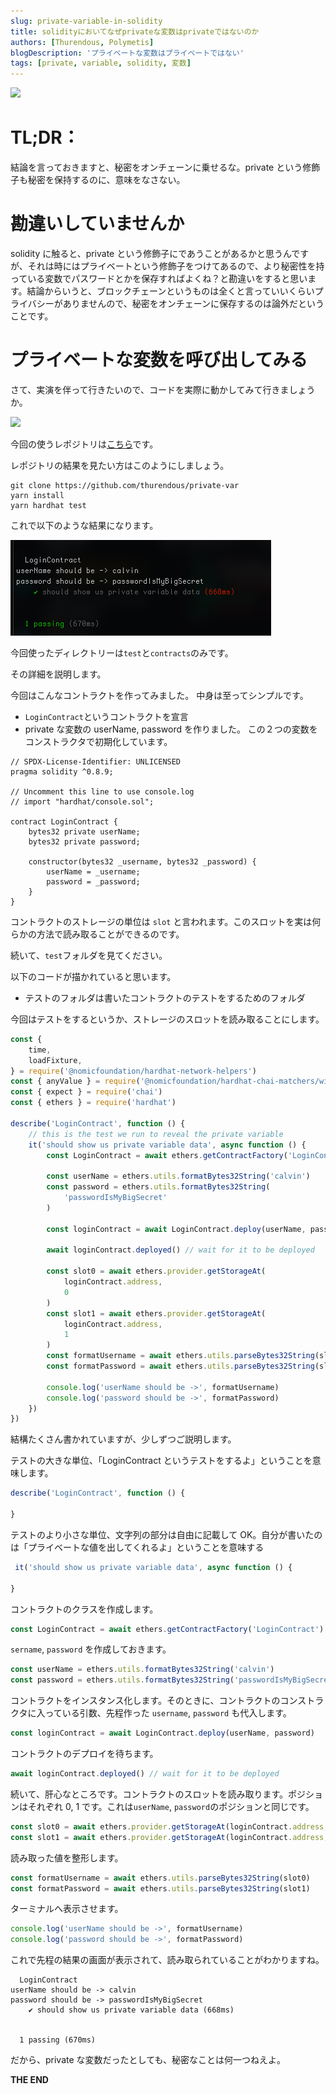 ```yaml
---
slug: private-variable-in-solidity
title: solidityにおいてなぜprivateな変数はprivateではないのか
authors: [Thurendous, Polymetis]
blogDescription: 'プライベートな変数はプライベートではない'
tags: [private, variable, solidity, 変数]
---
```


![](hffgf.gif)

# TL;DR：

結論を言っておきますと、秘密をオンチェーンに乗せるな。private という修飾子も秘密を保持するのに、意味をなさない。

# 勘違いしていませんか

solidity に触ると、private という修飾子にであうことがあるかと思うんですが、それは時にはプライベートという修飾子をつけてあるので、より秘密性を持っている変数でパスワードとかを保存すればよくね？と勘違いをすると思います。結論からいうと、ブロックチェーンというものは全くと言っていいくらいプライバシーがありませんので、秘密をオンチェーンに保存するのは論外だということです。

# プライベートな変数を呼び出してみる

さて、実演を伴って行きたいので、コードを実際に動かしてみて行きましょうか。

![](hackableson.gif)

今回の使うレポジトリは[こちら](https://github.com/thurendous/private-var)です。

レポジトリの結果を見たい方はこのようにしましょう。

```
git clone https://github.com/thurendous/private-var
yarn install
yarn hardhat test
```

これで以下のような結果になります。

![imageOfTerminalwithResult](./ScreenShot2022-12-2223.15.42.png)

今回使ったディレクトリーは`test`と`contracts`のみです。

その詳細を説明します。

今回はこんなコントラクトを作ってみました。
中身は至ってシンプルです。

-   `LoginContract`というコントラクトを宣言
-   private な変数の userName, password を作りました。
    この２つの変数をコンストラクタで初期化しています。

```sol
// SPDX-License-Identifier: UNLICENSED
pragma solidity ^0.8.9;

// Uncomment this line to use console.log
// import "hardhat/console.sol";

contract LoginContract {
    bytes32 private userName;
    bytes32 private password;

    constructor(bytes32 _username, bytes32 _password) {
        userName = _username;
        password = _password;
    }
}
```

コントラクトのストレージの単位は `slot` と言われます。このスロットを実は何らかの方法で読み取ることができるのです。

続いて、`test`フォルダを見てください。

以下のコードが描かれていると思います。

-   テストのフォルダは書いたコントラクトのテストをするためのフォルダ

今回はテストをするというか、ストレージのスロットを読み取ることにします。

```javascript
const {
    time,
    loadFixture,
} = require('@nomicfoundation/hardhat-network-helpers')
const { anyValue } = require('@nomicfoundation/hardhat-chai-matchers/withArgs')
const { expect } = require('chai')
const { ethers } = require('hardhat')

describe('LoginContract', function () {
    // this is the test we run to reveal the private variable
    it('should show us private variable data', async function () {
        const LoginContract = await ethers.getContractFactory('LoginContract')

        const userName = ethers.utils.formatBytes32String('calvin')
        const password = ethers.utils.formatBytes32String(
            'passwordIsMyBigSecret'
        )

        const loginContract = await LoginContract.deploy(userName, password)

        await loginContract.deployed() // wait for it to be deployed

        const slot0 = await ethers.provider.getStorageAt(
            loginContract.address,
            0
        )
        const slot1 = await ethers.provider.getStorageAt(
            loginContract.address,
            1
        )
        const formatUsername = await ethers.utils.parseBytes32String(slot0)
        const formatPassword = await ethers.utils.parseBytes32String(slot1)

        console.log('userName should be ->', formatUsername)
        console.log('password should be ->', formatPassword)
    })
})
```

結構たくさん書かれていますが、少しずつご説明します。

テストの大きな単位、「LoginContract というテストをするよ」ということを意味します。

```javascript
describe('LoginContract', function () {

}
```

テストのより小さな単位、文字列の部分は自由に記載して OK。自分が書いたのは「プライベートな値を出してくれるよ」ということを意味する

```javascript
 it('should show us private variable data', async function () {

}
```

コントラクトのクラスを作成します。

```javascript
const LoginContract = await ethers.getContractFactory('LoginContract')
```

`sername`, `password` を作成しておきます。

```javascript
const userName = ethers.utils.formatBytes32String('calvin')
const password = ethers.utils.formatBytes32String('passwordIsMyBigSecret')
```

コントラクトをインスタンス化します。そのときに、コントラクトのコンストラクタに入っている引数、先程作った `username`, `password` も代入します。

```javascript
const loginContract = await LoginContract.deploy(userName, password)
```

コントラクトのデプロイを待ちます。

```javascript
await loginContract.deployed() // wait for it to be deployed
```

続いて、肝心なところです。コントラクトのスロットを読み取ります。ポジションはそれぞれ 0, 1 です。これは`userName`, `password`のポジションと同じです。

```javascript
const slot0 = await ethers.provider.getStorageAt(loginContract.address, 0)
const slot1 = await ethers.provider.getStorageAt(loginContract.address, 1)
```

読み取った値を整形します。

```javascript
const formatUsername = await ethers.utils.parseBytes32String(slot0)
const formatPassword = await ethers.utils.parseBytes32String(slot1)
```

ターミナルへ表示させます。

```javascript
console.log('userName should be ->', formatUsername)
console.log('password should be ->', formatPassword)
```

これで先程の結果の画面が表示されて、読み取られていることがわかりますね。

```shell
  LoginContract
userName should be -> calvin
password should be -> passwordIsMyBigSecret
    ✔ should show us private variable data (668ms)


  1 passing (670ms)
```

だから、private な変数だったとしても、秘密なことは何一つねえよ。

**THE END**

